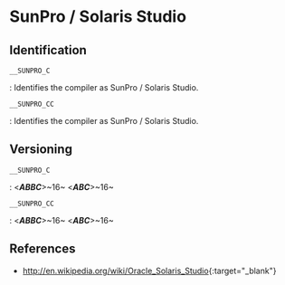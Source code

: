 # SunPro / Solaris Studio

## Identification

`__SUNPRO_C`

:   Identifies the compiler as SunPro / Solaris Studio.

`__SUNPRO_CC`

:   Identifies the compiler as SunPro / Solaris Studio.

## Versioning

`__SUNPRO_C`

:   <**_ABBC_**>~16~ <**_ABC_**>~16~

`__SUNPRO_CC`

:   <**_ABBC_**>~16~ <**_ABC_**>~16~

## References

- <http://en.wikipedia.org/wiki/Oracle_Solaris_Studio>{:target="_blank"}
